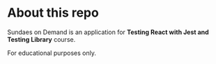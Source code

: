 # About this repo

Sundaes on Demand is an application for **Testing React with Jest and Testing Library** course.

For educational purposes only.
